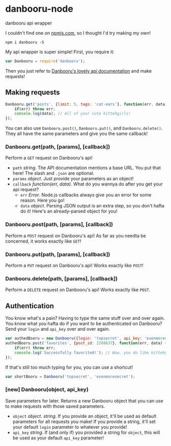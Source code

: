 # danbooru-node
danbooru api wrapper

I couldn't find one on [npmjs.com](https://www.npmjs.com/), so I thought I'd try making my own!

```
npm i danbooru -S
```

My api wrapper is super simple! First, you require it:
```javascript
var Danbooru = require('danbooru');
```

Then you just refer to [Danbooru's lovely api documentation](https://danbooru.donmai.us/wiki_pages/43568) and make requests!

## Making requests

```javascript
Danbooru.get('posts', {limit: 5, tags: 'cat-ears'}, function(err, data) {
    if(err) throw err;
    console.log(data); // All of your cute kittehgirls!
});
```

You can also use `Danbooru.post()`, `Danbooru.put()`, and `Danbooru.delete()`. They all have the same parameters and give you the same callback!

### Danbooru.get(path, [params], [callback])
Perform a `GET` request on Danbooru's api!
* `path` _string_. The API documentation mentions a base URL. You put that here! The slash and `.json` are optional.
* `params` _object_. Just provide your parameters as an object!
* `callback` _function(err, data)_. What do you wannya do after you get your api request?
    * `err` _Error_. Node.js callbacks always give you an error for some reason. Here you go!
    * `data` _object_. Parsing JSON output is an extra step, so you don't hafta do it! Here's an already-parsed object for you!

### Danbooru.post(path, [params], [callback])
Perform a `POST` request on Danbooru's api! As far as you needta be concerned, it works exactly like `GET`!

### Danbooru.put(path, [params], [callback])
Perform a `PUT` request on Danbooru's api! Works exactly like `POST`!

### Danbooru.delete(path, [params], [callback])
Perform a `DELETE` request on Danbooru's api! Works exactly like `POST`.

## Authentication
You know what's a pain? Having to type the same stuff over and over again. You know what you hafta do if you want to be authenticated on Danbooru? Send your `login` and `api_key` over and over again.

```javascript
var authedBooru = new Danbooru({login: 'topsecret', api_key: 'evenmoresecret'});
authedBooru.post('favorites', {post_id: 2288637}, function(err, data) {
    if(err) throw err;
    console.log('Successfully favorited!'); // Wow, you do like kittehgirls!
});
```

If that's still too much typing for you, you can use a shortcut!
```javascript
var shortBooru = Danbooru('topsecret', 'evenmoresecret');
```

### [new] Danbooru(object, api_key)
Save parameters for later. Returns a new Danbooru object that you can use to make requests with those saved parameters.
* `object` _object_. _string_. If you provide an object, it'll be used as default parameters for all requests you make! If you provide a string, it'll set your default `login` parameter to whatever you provide!
* `api_key` _string_. If (and only if) you provided a string for `object`, this will be used as your default `api_key` parameter!
